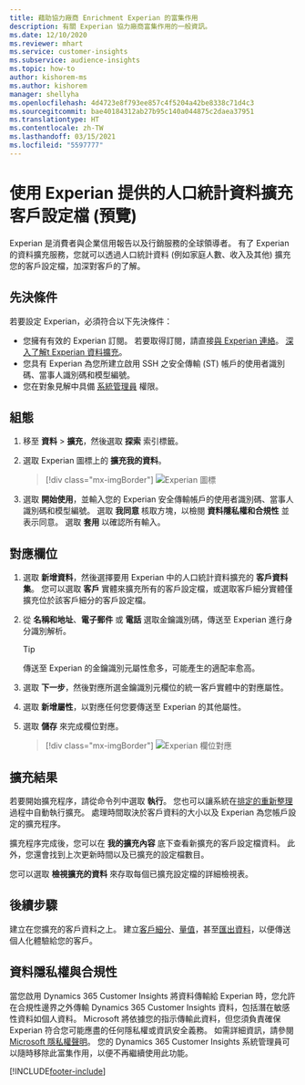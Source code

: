 ```yaml
---
title: 藉助協力廠商 Enrichment Experian 的富集作用
description: 有關 Experian 協力廠商富集作用的一般資訊。
ms.date: 12/10/2020
ms.reviewer: mhart
ms.service: customer-insights
ms.subservice: audience-insights
ms.topic: how-to
author: kishorem-ms
ms.author: kishorem
manager: shellyha
ms.openlocfilehash: 4d4723e8f793ee857c4f5204a42be8338c71d4c3
ms.sourcegitcommit: bae40184312ab27b95c140a044875c2daea37951
ms.translationtype: HT
ms.contentlocale: zh-TW
ms.lasthandoff: 03/15/2021
ms.locfileid: "5597777"
---
```

# <a name="enrich-customer-profiles-with-demographics-from-experian-preview"></a>使用 Experian 提供的人口統計資料擴充客戶設定檔 (預覽)

Experian 是消費者與企業信用報告以及行銷服務的全球領導者。 有了 Experian 的資料擴充服務，您就可以透過人口統計資料 (例如家庭人數、收入及其他) 擴充您的客戶設定檔，加深對客戶的了解。

## <a name="prerequisites"></a>先決條件

若要設定 Experian，必須符合以下先決條件：

- 您擁有有效的 Experian 訂閱。 若要取得訂閱，請直接[與 Experian 連絡](https://www.experian.com/marketing-services/contact)。 [深入了解t Experian 資料擴充](https://www.experian.com/marketing-services/microsoft?cmpid=ems_web_mci_cdppage)。
- 您具有 Experian 為您所建立啟用 SSH 之安全傳輸 (ST) 帳戶的使用者識別碼、當事人識別碼和模型編號。
- 您在對象見解中具備 [系統管理員](permissions.md#administrator) 權限。

## <a name="configuration"></a>組態

1. 移至 **資料** > **擴充**，然後選取 **探索** 索引標籤。

1. 選取 Experian 圖標上的 **擴充我的資料**。

   > [!div class="mx-imgBorder"]
   > ![Experian 圖標](media/experian-tile.png "Experian 圖標")

1. 選取 **開始使用**，並輸入您的 Experian 安全傳輸帳戶的使用者識別碼、當事人識別碼和模型編號。 選取 **我同意** 核取方塊，以檢閱 **資料隱私權和合規性** 並表示同意。 選取 **套用** 以確認所有輸入。

## <a name="map-your-fields"></a>對應欄位

1.  選取 **新增資料**，然後選擇要用 Experian 中的人口統計資料擴充的 **客戶資料集**。 您可以選取 **客戶** 實體來擴充所有的客戶設定檔，或選取客戶細分實體僅擴充位於該客戶細分的客戶設定檔。

1. 從 **名稱和地址**、**電子郵件** 或 **電話** 選取金鑰識別碼，傳送至 Experian 進行身分識別解析。

   > [!TIP]
   > 傳送至 Experian 的金鑰識別元屬性愈多，可能產生的適配率愈高。

1. 選取 **下一步**，然後對應所選金鑰識別元欄位的統一客戶實體中的對應屬性。

1. 選取 **新增屬性**，以對應任何您要傳送至 Experian 的其他屬性。

1.  選取 **儲存** 來完成欄位對應。

    > [!div class="mx-imgBorder"]
    > ![Experian 欄位對應](media/experian-field-mapping.png "Experian 欄位對應")

## <a name="enrichment-results"></a>擴充結果

若要開始擴充程序，請從命令列中選取 **執行**。 您也可以讓系統在[排定的重新整理](system.md#schedule-tab)過程中自動執行擴充。 處理時間取決於客戶資料的大小以及 Experian 為您帳戶設定的擴充程序。

擴充程序完成後，您可以在 **我的擴充內容** 底下查看新擴充的客戶設定檔資料。 此外，您還會找到上次更新時間以及已擴充的設定檔數目。

您可以選取 **檢視擴充的資料** 來存取每個已擴充設定檔的詳細檢視表。

## <a name="next-steps"></a>後續步驟

建立在您擴充的客戶資料之上。 建立[客戶細分](segments.md)、[量值](measures.md)，甚至[匯出資料](export-destinations.md)，以便傳送個人化體驗給您的客戶。

## <a name="data-privacy-and-compliance"></a>資料隱私權與合規性

當您啟用 Dynamics 365 Customer Insights 將資料傳輸給 Experian 時，您允許在合規性邊界之外傳輸 Dynamics 365 Customer Insights 資料，包括潛在敏感性資料如個人資料。 Microsoft 將依據您的指示傳輸此資料，但您須負責確保 Experian 符合您可能應盡的任何隱私權或資訊安全義務。 如需詳細資訊，請參閱 [Microsoft 隱私權聲明](https://go.microsoft.com/fwlink/?linkid=396732)。
您的 Dynamics 365 Customer Insights 系統管理員可以隨時移除此富集作用，以便不再繼續使用此功能。


[!INCLUDE[footer-include](../includes/footer-banner.md)]